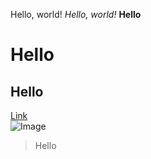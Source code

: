 Hello, world!
*Hello, world!*
**Hello**	
# Hello
## Hello
[Link](https://ucsd-cse15l-w23.github.io/week/week1/)	
![Image](http://url/a.png)
> Hello
